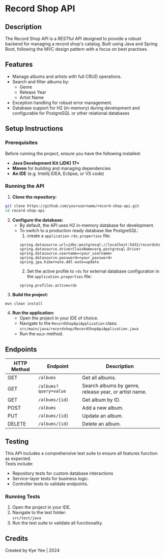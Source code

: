# Record Shop API

## Description
The Record Shop API is a RESTful API designed to provide a robust backend for managing a record shop's catalog. Built using Java
and Spring Boot, following the MVC design pattern with a focus on best practises.

## Features
* Manage albums and artists with full CRUD operations.
* Search and filter albums by:
  * Genre
  * Release Year
  * Artist Name
* Exception handling for robust error management.
* Database support for H2 (in-memory) during development and configurable for PostgreSQL 
or other relational databases

## Setup Instructions

### Prerequisites
Before running the project, ensure you have the following installed:
- **Java Development Kit (JDK) 17+**
- **Maven** for building and managing dependencies
- **An IDE** (e.g. Intellij IDEA, Eclipse, or VS code)

### Running the API
1. **Clone the repository:**
```bash
git clone https://github.com/yourusername/record-shop-api.git
cd record-shop-api
```
2. **Configure the database:**
   * By default, the API uses H2 in-memory database for development.
   * To switch to a production ready database like PostgreSQL:
      1. create a `application-rds.properties` file: 
     ```properties
     spring.datasource.url=jdbc:postgresql://localhost:5432/recordshop
     spring.datasource.driverClassName=org.postgresql.Driver
     spring.datasource.username=<your_username>
     spring.datasource.password=<your_password>
     spring.jpa.hibernate.ddl-auto=update
     ```
     2. Set the active profile to `rds` for external database configuration in the `application.properties` file:
     ```properties
     spring.profiles.active=rds
     ```
3. **Build the project:**
```bash
mvn clean install
```
4. **Run the application:**
   * Open the project in your IDE of choice. 
   * Navigate to the `RecordShopApiApplication` class:\
  `src/main/java/recordshop/RecordShopApiApplication.java` 
   * Run the `main` method.

## Endpoints
| HTTP Method | Endpoint              | Description                                           |
|-------------|-----------------------|-------------------------------------------------------|
| GET         | `/albums`             | Get all albums.                                       |
| GET         | `/albums?query=value` | Search albums by genre, release year, or artist name. |
| GET         | `/albums/{id}`        | Get album by ID.                                      |
| POST        | `/albums`             | Add a new album.                                      |
| PUT         | `/albums/{id}`        | Update an album.                                      |
| DELETE      | `/albums/{id}`        | Delete an album.                                      |


## Testing
This API includes a comprehensive test suite to ensure all features function as expected.\
Tests include:

* Repository tests for custom database interactions
* Service-layer tests for business logic.
* Controller tests to validate endpoints.

### Running Tests
1. Open the project in your IDE.
2. Navigate to the test folder:\
   `src/test/java`
3. Run the test suite to validate all functionality.

## Credits
Created by Kye Yee | 2024